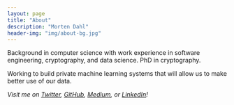 ```yaml
---
layout: page
title: "About"
description: "Morten Dahl"
header-img: "img/about-bg.jpg"
---
```


Background in computer science with work experience in software engineering, cryptography, and data science. PhD in cryptography.

Working to build private machine learning systems that will allow us to make better use of our data.

<i>
Visit me on
<a href="https://www.twitter.com/mortendahlcs">Twitter</a>,
<a href="https://github.com/mortendahl">GitHub</a>,
<a href="https://medium.com/@mortendahl">Medium</a>,
or <a href="https://www.linkedin.com/in/mortendahlcs">LinkedIn</a>!
</i>
